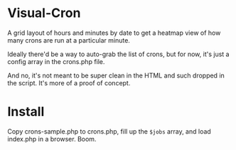 Visual-Cron
===========

A grid layout of hours and minutes by date to get a heatmap view of how many crons are run at a particular minute.

Ideally there'd be a way to auto-grab the list of crons, but for now, it's just a config array in the crons.php file.

And no, it's not meant to be super clean in the HTML and such dropped in the script. It's more of a proof of concept.

# Install
Copy crons-sample.php to crons.php, fill up the `$jobs` array, and load index.php in a browser. Boom.

